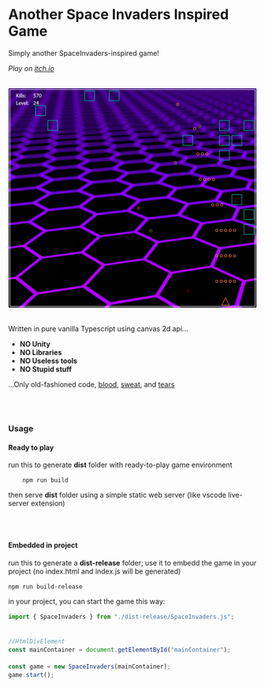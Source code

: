# Another Space Invaders Inspired Game

Simply another SpaceInvaders-inspired game!

*Play on <a href="https://andre96ac.itch.io/another-spaceinvaders-inspired-game">itch.io</a>*



<br>

<img src="./src/assets/screenshot.png">


<br>
<br>

Written in pure vanilla Typescript using canvas 2d api... 
- **NO Unity**
- **NO Libraries**
- **NO Useless tools**
- **NO Stupid stuff**

...Only old-fashioned code, <u>blood</u>, <u>sweat</u>, and <u>tears</u>

<br>
<br>


### Usage

#### Ready to play

run this to generate **dist** folder with ready-to-play game environment
```nodejs
    npm run build
```

then serve **dist** folder using a simple static web server (like vscode live-server extension)


<br>
<br>


#### Embedded in project

run this to generate a **dist-release** folder; use it to embedd the game in your project (no index.html and index.js will be generated)
```nodejs
npm run build-release
```

in your project, you can start the game this way:
```javaScript
import { SpaceInvaders } from "./dist-release/SpaceInvaders.js";


//HtmlDivElement
const mainContainer = document.getElementById("mainContainer");

const game = new SpaceInvaders(mainContainer);
game.start();




```







